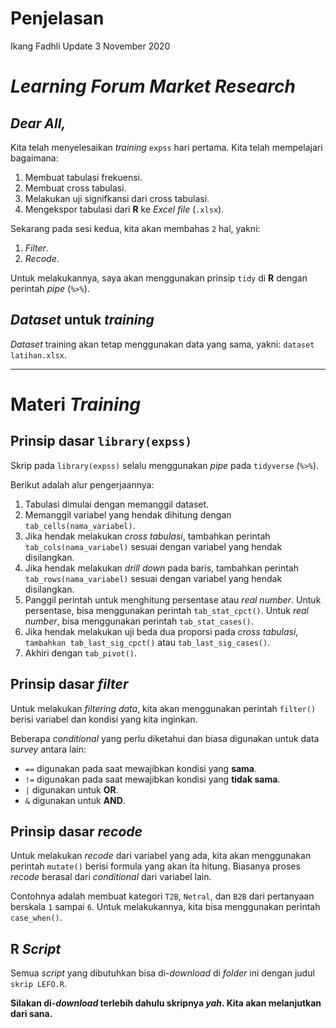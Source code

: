 Penjelasan
================
Ikang Fadhli
Update 3 November 2020

# *Learning Forum Market Research*

## *Dear All,*

Kita telah menyelesaikan *training* `expss` hari pertama. Kita telah
mempelajari bagaimana:

1.  Membuat tabulasi frekuensi.
2.  Membuat cross tabulasi.
3.  Melakukan uji signifkansi dari cross tabulasi.
4.  Mengekspor tabulasi dari **R** ke *Excel file* (`.xlsx`).

Sekarang pada sesi kedua, kita akan membahas `2` hal, yakni:

1.  *Filter*.
2.  *Recode*.

Untuk melakukannya, saya akan menggunakan prinsip `tidy` di **R** dengan
perintah *pipe* (`%>%`).

## *Dataset* untuk *training*

*Dataset* training akan tetap menggunakan data yang sama, yakni:
`dataset latihan.xlsx`.

-----

# Materi *Training*

## Prinsip dasar `library(expss)`

Skrip pada `library(expss)` selalu menggunakan *pipe* pada `tidyverse`
(`%>%`).

Berikut adalah alur pengerjaannya:

1.  Tabulasi dimulai dengan memanggil dataset.
2.  Memanggil variabel yang hendak dihitung dengan
    `tab_cells(nama_variabel)`.
3.  Jika hendak melakukan *cross tabulasi*, tambahkan perintah
    `tab_cols(nama_variabel)` sesuai dengan variabel yang hendak
    disilangkan.
4.  Jika hendak melakukan *drill down* pada baris, tambahkan perintah
    `tab_rows(nama_variabel)` sesuai dengan variabel yang hendak
    disilangkan.
5.  Panggil perintah untuk menghitung persentase atau *real number*.
    Untuk persentase, bisa menggunakan perintah `tab_stat_cpct()`. Untuk
    *real number*, bisa menggunakan perintah `tab_stat_cases()`.
6.  Jika hendak melakukan uji beda dua proporsi pada *cross tabulasi*,
    `tambahkan tab_last_sig_cpct()` atau `tab_last_sig_cases()`.
7.  Akhiri dengan `tab_pivot()`.

## Prinsip dasar *filter*

Untuk melakukan *filtering data*, kita akan menggunakan perintah
`filter()` berisi variabel dan kondisi yang kita inginkan.

Beberapa *conditional* yang perlu diketahui dan biasa digunakan untuk
data *survey* antara lain:

  - `==` digunakan pada saat mewajibkan kondisi yang **sama**.
  - `!=` digunakan pada saat mewajibkan kondisi yang **tidak sama**.
  - `|` digunakan untuk **OR**.
  - `&` digunakan untuk **AND**.

## Prinsip dasar *recode*

Untuk melakukan *recode* dari variabel yang ada, kita akan menggunakan
perintah `mutate()` berisi formula yang akan ita hitung. Biasanya proses
*recode* berasal dari *conditional* dari variabel lain.

Contohnya adalah membuat kategori `T2B`, `Netral`, dan `B2B` dari
pertanyaan berskala `1` sampai `6`. Untuk melakukannya, kita bisa
menggunakan perintah `case_when()`.

## **R** *Script*

Semua *script* yang dibutuhkan bisa di-*download* di *folder* ini dengan
judul `skrip LEFO.R`.

**Silakan di-*download* terlebih dahulu skripnya *yah*. Kita akan
melanjutkan dari sana.**
